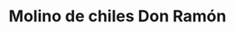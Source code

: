 ---
title: "Molino de chiles Don Ramón"
url: /zitacuaro/molino-de-chiles-don-ramon/
shop: supermercado
---